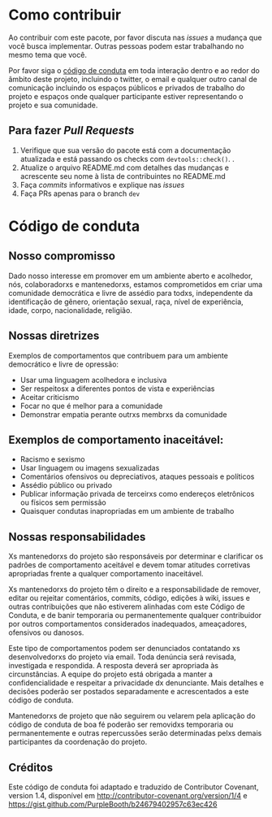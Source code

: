 # Como contribuir

Ao contribuir com este pacote, por favor discuta nas _issues_ a mudança que você busca implementar. Outras pessoas podem estar trabalhando no mesmo tema que você.

Por favor siga o [código de conduta]() em toda interação dentro e ao redor do âmbito deste projeto, incluindo o twitter, o email e qualquer outro canal de comunicação incluindo os espaços públicos e privados de trabalho do projeto e espaços onde qualquer participante estiver representando o projeto e sua comunidade.

## Para fazer _Pull Requests_

1. Verifique que sua versão do pacote está com a documentação atualizada e está passando os checks com `devtools::check()`. . 
2. Atualize o arquivo README.md com detalhes das mudanças e acrescente seu nome à lista de contribuintes no README.md
3. Faça _commits_ informativos e explique nas _issues_ 
4. Faça PRs apenas para o branch `dev`


# Código de conduta

## Nosso compromisso

Dado nosso interesse em promover em um ambiente aberto e acolhedor, nós, colaboradorxs e mantenedorxs, estamos comprometidos em criar uma comunidade democrática e livre de assédio para todxs, independente da identificação de gênero, orientação sexual, raça, nível de experiência, idade, corpo, nacionalidade, religião. 

## Nossas diretrizes
Exemplos de comportamentos que contribuem para um ambiente democrático e livre de opressão:

- Usar uma linguagem acolhedora e inclusiva
- Ser respeitosx a diferentes pontos de vista e experiências
- Aceitar criticismo
- Focar no que é melhor para a comunidade
- Demonstrar empatia perante outrxs membrxs da comunidade

## Exemplos de comportamento inaceitável:

- Racismo e sexismo
- Usar linguagem ou imagens sexualizadas
- Comentários ofensivos ou depreciativos, ataques pessoais e políticos
- Assédio público ou privado
- Publicar informação privada de terceirxs como endereços eletrônicos ou físicos sem permissão
- Quaisquer condutas inapropriadas em um ambiente de trabalho

## Nossas responsabilidades

Xs mantenedorxs do projeto são responsáveis por determinar e clarificar os padrões de comportamento aceitável e devem tomar atitudes corretivas apropriadas frente a qualquer comportamento inaceitável.

Xs mantenedorxs do projeto têm o direito e a responsabilidade de remover, editar ou rejeitar comentários, commits, código, edições à wiki, issues e outras contribuições que não estiverem alinhadas com este Código de Conduta, e de banir temporaria ou permanentemente qualquer contribuidor por outros comportamentos considerados inadequados, ameaçadores, ofensivos ou danosos.

Este tipo de comportamentos podem ser denunciados contatando xs desenvolvedorxs do projeto via  email. Toda denúncia será revisada, investigada e respondida. A resposta deverá ser apropriada às circunstâncias. A equipe do projeto está obrigada a manter a confidencialidade e respeitar a privacidade dx denunciante. 
Mais detalhes e decisões poderão ser postados separadamente e acrescentados a este código de conduta. 

Mantenedorxs de projeto que não seguirem ou velarem pela aplicação do código de conduta de boa fé poderão ser removidxs temporaria ou permanentemente e outras repercussões serão determinadas pelxs demais participantes da coordenação do projeto.

## Créditos
Este código de conduta foi adaptado e traduzido de Contributor Covenant, version 1.4,
disponível em http://contributor-covenant.org/version/1/4 e https://gist.github.com/PurpleBooth/b24679402957c63ec426
